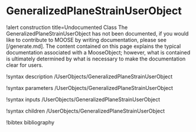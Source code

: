 <!-- MOOSE Documentation Stub: Remove this when content is added. -->

# GeneralizedPlaneStrainUserObject

!alert construction title=Undocumented Class
The GeneralizedPlaneStrainUserObject has not been documented, if you would like to contribute to MOOSE by
writing documentation, please see [/generate.md]. The content contained on this page explains
the typical documentation associated with a MooseObject; however, what is contained is ultimately
determined by what is necessary to make the documentation clear for users.

!syntax description /UserObjects/GeneralizedPlaneStrainUserObject

!syntax parameters /UserObjects/GeneralizedPlaneStrainUserObject

!syntax inputs /UserObjects/GeneralizedPlaneStrainUserObject

!syntax children /UserObjects/GeneralizedPlaneStrainUserObject

!bibtex bibliography
